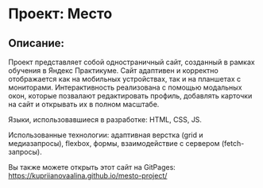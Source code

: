 # Проект: Место

## Описание: 
Проект представляет собой одностраничный сайт, созданный в рамках обучения в Яндекс Практикуме. Сайт адаптивен и корректно отображается как на мобильных устройствах, так и на планшетах с мониторами. Интерактивность реализована с помощью модальных окон, которые позвалают редактировать профиль, добавлять карточки на сайт и открывать их в полном масштабе.

Языки, использовавшиеся в разработке: HTML, CSS, JS. 

Использованные технологии: адаптивная верстка (grid и медиазапросы), flexbox, формы, взаимодействие с сервером (fetch-запросы).

Вы также можете открыть этот сайт на GitPages: https://kupriianovaalina.github.io/mesto-project/
